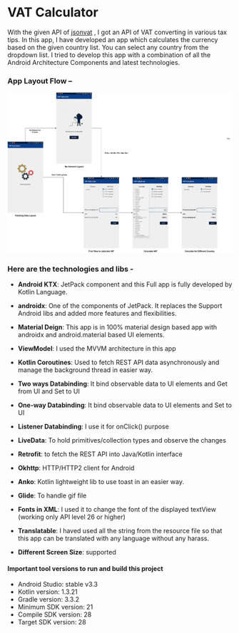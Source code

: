 # VAT Calculator
With the given API of [jsonvat](https://jsonvat.com/)  , I got an API of VAT converting in various tax tips. In this app, I have developed an app which calculates the currency based on the given country list. You can select any country from the dropdown list. I tried to develop this app with a combination of all the Android Architecture Components and latest technologies. 

### App Layout Flow – 
![vat calculator](https://github.com/sunnat629/VATCalculator/blob/master/vatCalc.jpg "vat calculator")




### Here are the technologies and libs -

- **Android KTX**: JetPack component and this Full app is fully developed by Kotlin Language.
- **androidx**: One of the components of JetPack. It replaces the Support Android libs and added more features and flexibilities.
- **Material Deign**: This app is in 100% material design based app with androidx and android.material based UI elements.
- **ViewModel**: I used the MVVM architecture in this app
- **Kotlin Coroutines**: Used to fetch REST API data asynchronously and manage the background thread in easier way.
- **Two ways Databinding**: It bind observable data to UI elements and Get from UI and Set to UI
- **One-way Databinding**: It bind observable data to UI elements and Set to UI
- **Listener Databinding**: I use it for onClick() purpose
- **LiveData**: To hold primitives/collection types and observe the changes
- **Retrofit**: to fetch the REST API into Java/Kotlin interface
- **Okhttp**: HTTP/HTTP2 client for Android
- **Anko**: Kotlin lightweight lib to use toast in an easier way.
- **Glide**: To handle gif file

- **Fonts in XML**: I used it to change the font of the displayed textView (working only API level 26 or higher)
- **Translatable**: I haved used all the string from the resource file so that this app can be translated with any language without any harass.
- **Different Screen Size**: supported 


#### Important tool versions to run and build this project
- Android Studio: stable v3.3
- Kotlin version: 1.3.21
- Gradle version: 3.3.2
- Minimum SDK version: 21
- Compile SDK version: 28
- Target SDK version: 28
